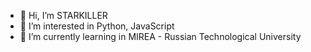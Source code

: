 - 👋 Hi, I’m STARKILLER
- 👀 I’m interested in Python, JavaScript
- 🌱 I’m currently learning in MIREA - Russian Technological University

<!---
STARKILLER-1/STARKILLER-1 is a ✨ special ✨ repository because its `README.md` (this file) appears on your GitHub profile.
You can click the Preview link to take a look at your changes.
--->
